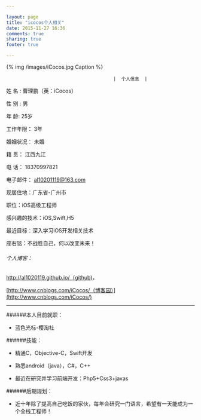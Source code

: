 ```yaml
---

layout: page
title: "icocos个人相关"
date: 2015-11-27 16:36
comments: true
sharing: true
footer: true

---
```

 
 
 


{% img /images/iCocos.jpg Caption %}  

 

	
											|  个人信息  | 
											
 姓		名 :   曹理鹏（英：iCocos）	 
 
 性		别 :  男  
           
 年		 龄:  25岁     				  
 
 工作年限：	3年   
    
 婚姻状况：	未婚			              
 
 籍    贯： 江西九江 
  
 电    话：	18370997821	              
 
 电子邮件：	al10201119@163.com  
     

 现居住地：广东省-广州市


 职位：iOS高级工程师


 感兴趣的技术：iOS,Swift,H5


 最近目标：深入学习iOS开发相关技术


 座右铭：不战胜自己，何以改变未来！


###### 个人博客：
 
 [http://al1020119.github.io/（github)](http://al1020119.github.io/)，
 
 [http://www.cnblogs.com/iCocos/（博客园）](http://www.cnblogs.com/iCocos/) 
 
 

 ***
  
######本人目前就职：
 
 * 蓝色光标-樱淘社
 

######技能：

* 精通C，Objective-C，Swift开发

* 熟悉android（java），C#，C++

* 最近在研究并学习前端开发：Php5+Css3+javas


######后期规划：

* 近十年除了提高自己吃饭的家伙，每年会研究一门语言，希望有一天能成为一个全栈工程师！